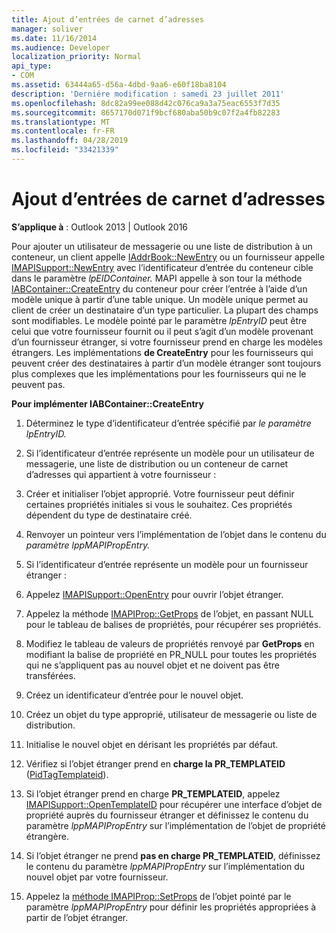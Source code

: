 ```yaml
---
title: Ajout d’entrées de carnet d’adresses
manager: soliver
ms.date: 11/16/2014
ms.audience: Developer
localization_priority: Normal
api_type:
- COM
ms.assetid: 63444a65-d56a-4dbd-9aa6-e60f18ba8104
description: 'Derniére modification : samedi 23 juillet 2011'
ms.openlocfilehash: 8dc82a99ee088d42c076ca9a3a75eac6553f7d35
ms.sourcegitcommit: 8657170d071f9bcf680aba50b9c07f2a4fb82283
ms.translationtype: MT
ms.contentlocale: fr-FR
ms.lasthandoff: 04/28/2019
ms.locfileid: "33421339"
---
```

# <a name="adding-address-book-entries"></a>Ajout d’entrées de carnet d’adresses

  
  
**S’applique à** : Outlook 2013 | Outlook 2016 
  
Pour ajouter un utilisateur de messagerie ou une liste de distribution à un conteneur, un client appelle [IAddrBook::NewEntry](iaddrbook-newentry.md) ou un fournisseur appelle [IMAPISupport::NewEntry](imapisupport-newentry.md) avec l’identificateur d’entrée du conteneur cible dans le paramètre _lpEIDContainer._ MAPI appelle à son tour la méthode [IABContainer::CreateEntry](iabcontainer-createentry.md) du conteneur pour créer l’entrée à l’aide d’un modèle unique à partir d’une table unique. Un modèle unique permet au client de créer un destinataire d’un type particulier. La plupart des champs sont modifiables. Le modèle pointé par le paramètre  _lpEntryID_ peut être celui que votre fournisseur fournit ou il peut s’agit d’un modèle provenant d’un fournisseur étranger, si votre fournisseur prend en charge les modèles étrangers. Les implémentations **de CreateEntry** pour les fournisseurs qui peuvent créer des destinataires à partir d’un modèle étranger sont toujours plus complexes que les implémentations pour les fournisseurs qui ne le peuvent pas. 
  
 **Pour implémenter IABContainer::CreateEntry**
  
1. Déterminez le type d’identificateur d’entrée spécifié par _le paramètre lpEntryID._ 
    
2. Si l’identificateur d’entrée représente un modèle pour un utilisateur de messagerie, une liste de distribution ou un conteneur de carnet d’adresses qui appartient à votre fournisseur :
    
1. Créer et initialiser l’objet approprié. Votre fournisseur peut définir certaines propriétés initiales si vous le souhaitez. Ces propriétés dépendent du type de destinataire créé. 
    
2. Renvoyer un pointeur vers l’implémentation de l’objet dans le contenu du _paramètre lppMAPIPropEntry._ 
    
3. Si l’identificateur d’entrée représente un modèle pour un fournisseur étranger :
    
1. Appelez [IMAPISupport::OpenEntry](imapisupport-openentry.md) pour ouvrir l’objet étranger. 
    
2. Appelez la méthode [IMAPIProp::GetProps](imapiprop-getprops.md) de l’objet, en passant NULL pour le tableau de balises de propriétés, pour récupérer ses propriétés. 
    
3. Modifiez le tableau de valeurs de propriétés renvoyé par **GetProps** en modifiant la balise de propriété en PR_NULL pour toutes les propriétés qui ne s’appliquent pas au nouvel objet et ne doivent pas être transférées. 
    
4. Créez un identificateur d’entrée pour le nouvel objet. 
    
5. Créez un objet du type approprié, utilisateur de messagerie ou liste de distribution.
    
6. Initialise le nouvel objet en dérisant les propriétés par défaut.
    
7. Vérifiez si l’objet étranger prend en **charge la PR_TEMPLATEID** ([PidTagTemplateid](pidtagtemplateid-canonical-property.md)). 
    
8. Si l’objet étranger prend en charge **PR_TEMPLATEID**, appelez [IMAPISupport::OpenTemplateID](imapisupport-opentemplateid.md) pour récupérer une interface d’objet de propriété auprès du fournisseur étranger et définissez le contenu du paramètre  _lppMAPIPropEntry_ sur l’implémentation de l’objet de propriété étrangère. 
    
9. Si l’objet étranger ne prend **pas en charge PR_TEMPLATEID**, définissez le contenu du paramètre  _lppMAPIPropEntry_ sur l’implémentation du nouvel objet par votre fournisseur. 
    
10. Appelez la [méthode IMAPIProp::SetProps](imapiprop-setprops.md) de l’objet pointé par le paramètre  _lppMAPIPropEntry_ pour définir les propriétés appropriées à partir de l’objet étranger. 
    

